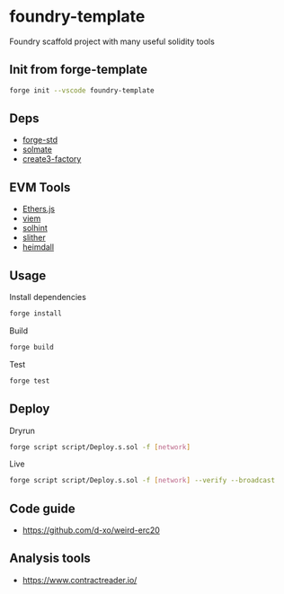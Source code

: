 # foundry-template

Foundry scaffold project with many useful solidity tools

## Init from forge-template

```sh
forge init --vscode foundry-template
```

## Deps

* [forge-std](https://github.com/foundry-rs/forge-std)
* [solmate](https://github.com/transmissions11/solmate)
* [create3-factory](https://github.com/zeframlou/create3-factory)

## EVM Tools

* [Ethers.js](https://ethers.org/)
* [viem](https://viem.sh/)
* [solhint](https://github.com/protofire/solhint)
* [slither](https://github.com/crytic/slither)
* [heimdall](https://github.com/Jon-Becker/heimdall-rs)

## Usage

Install dependencies

```sh
forge install
```

Build

```sh
forge build
```

Test

```sh
forge test
```

## Deploy

Dryrun

```sh
forge script script/Deploy.s.sol -f [network]
```

Live

```sh
forge script script/Deploy.s.sol -f [network] --verify --broadcast
```

## Code guide

* <https://github.com/d-xo/weird-erc20>

## Analysis tools

* <https://www.contractreader.io/>
